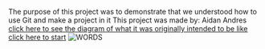 The purpose of this project was to demonstrate that we understood how to use Git and make a project in it
This project was made by: Aidan Andres
[click here to see the diagram of what it was originally intended to be like](sc.png)
[click here to start](home.md)
![WORDS](https://cdn.theatlantic.com/assets/media/img/mt/2019/03/homework/lead_720_405.jpg?mod=1553719623)